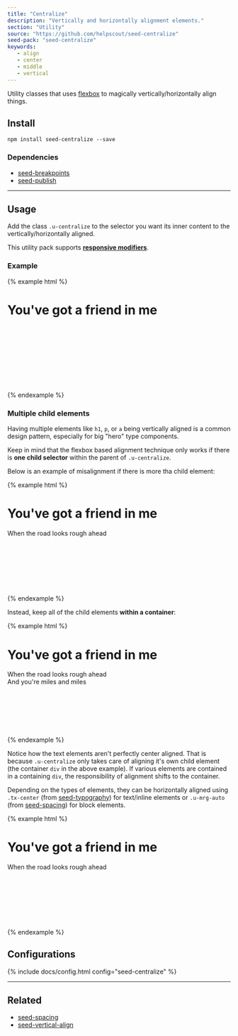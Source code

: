 ```yaml
---
title: "Centralize"
description: "Vertically and horizontally alignment elements."
section: "Utility"
source: "https://github.com/helpscout/seed-centralize"
seed-pack: "seed-centralize"
keywords:
   - align
   - center
   - middle
   - vertical
---
```


Utility classes that uses [flexbox](https://philipwalton.github.io/solved-by-flexbox/demos/vertical-centering/) to magically vertically/horizontally align things.


## Install

```
npm install seed-centralize --save
```


### Dependencies

* [seed-breakpoints](/seed/packs/seed-breakpoints)
* [seed-publish](/seed/packs/seed-publish)



---


## Usage

Add the class `.u-centralize` to the selector you want its inner content to the vertically/horizontally aligned.

This utility pack supports **[responsive modifiers](/seed/packs/seed-breakpoints/#responsive-modifiers)**.

### Example

{% example html %}
<div class="u-centralize t-bg-blue-200" style="height: 200px;">
  <h1>You've got a friend in me</h1>
</div>
{% endexample %}


### Multiple child elements

Having multiple elements like `h1`, `p`, or `a` being vertically aligned is a common design pattern, especially for big "hero" type components.

Keep in mind that the flexbox based alignment technique only works if there is **one child selector** within the parent of `.u-centralize`.

Below is an example of misalignment if there is more tha child element:

{% example html %}
<div class="u-centralize t-bg-blue-200" style="height: 200px;">
  <h1>You've got a friend in me</h1>
  <p>When the road looks rough ahead</p>
</div>
{% endexample %}

Instead, keep all of the child elements **within a container**:

{% example html %}
<div class="u-centralize t-bg-blue-200" style="height: 200px;">
  <div>
    <h1>You've got a friend in me</h1>
    <p>
      When the road looks rough ahead<br>
      And you're miles and miles
    </p>
  </div>
</div>
{% endexample %}

Notice how the text elements aren't perfectly center aligned. That is because `.u-centralize` only takes care of aligning it's own child element (the container `div` in the above example). If various elements are contained in a containing `div`, the responsibility of alignment shifts to the container.

Depending on the types of elements, they can be horizontally aligned using `.tx-center` (from [seed-typography](/seed/packs/seed-typography)) for text/inline elements or `.u-mrg-auto` (from [seed-spacing](/seed/packs/seed-spacing)) for block elements.

{% example html %}
<div class="u-centralize t-bg-blue-200" style="height: 200px;">
  <div class="tx-center">
    <h1>You've got a friend in me</h1>
    <p>When the road looks rough ahead</p>
  </div>
</div>
{% endexample %}



## Configurations



{% include docs/config.html config="seed-centralize" %}



---



## Related

* [seed-spacing](/seed/packs/seed-spacing)
* [seed-vertical-align](/seed/packs/seed-vertical-align)
